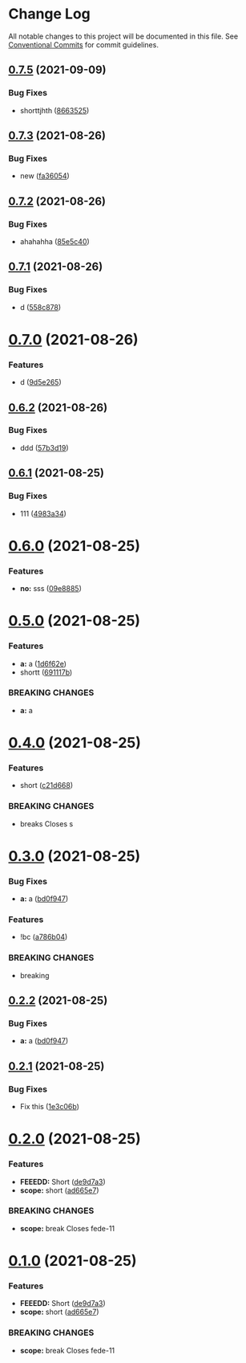 # Change Log

All notable changes to this project will be documented in this file.
See [Conventional Commits](https://conventionalcommits.org) for commit guidelines.

## [0.7.5](https://github.com/GoncaloDuarte98/gd-wc/compare/gd-wc-header@0.7.4...gd-wc-header@0.7.5) (2021-09-09)


### Bug Fixes

* shorttjhth ([8663525](https://github.com/GoncaloDuarte98/gd-wc/commit/8663525271574a939dccdc51a070ea58de3d75a8))





## [0.7.3](https://github.com/GoncaloDuarte98/gd-wc/compare/gd-wc-header@0.7.2...gd-wc-header@0.7.3) (2021-08-26)


### Bug Fixes

* new ([fa36054](https://github.com/GoncaloDuarte98/gd-wc/commit/fa360548b79961691722ec826b6193e3a5a349cb))





## [0.7.2](https://github.com/GoncaloDuarte98/gd-wc/compare/gd-wc-header@0.7.1...gd-wc-header@0.7.2) (2021-08-26)


### Bug Fixes

* ahahahha ([85e5c40](https://github.com/GoncaloDuarte98/gd-wc/commit/85e5c40a080ffd981c5341fd10f614fc85f7ea80))





## [0.7.1](https://github.com/GoncaloDuarte98/gd-wc/compare/gd-wc-header@0.7.0...gd-wc-header@0.7.1) (2021-08-26)


### Bug Fixes

* d ([558c878](https://github.com/GoncaloDuarte98/gd-wc/commit/558c8780f22a3e6a37b47545f043e52626d35c60))





# [0.7.0](https://github.com/GoncaloDuarte98/gd-wc/compare/gd-wc-header@0.6.2...gd-wc-header@0.7.0) (2021-08-26)


### Features

* d ([9d5e265](https://github.com/GoncaloDuarte98/gd-wc/commit/9d5e2654cff305a947504502d08f0c13f5fb162c))





## [0.6.2](https://github.com/GoncaloDuarte98/gd-wc/compare/gd-wc-header@0.6.1...gd-wc-header@0.6.2) (2021-08-26)


### Bug Fixes

* ddd ([57b3d19](https://github.com/GoncaloDuarte98/gd-wc/commit/57b3d195231015c61be58f002871430866bbb27e))





## [0.6.1](https://github.com/GoncaloDuarte98/gd-wc/compare/gd-wc-header@0.6.0...gd-wc-header@0.6.1) (2021-08-25)


### Bug Fixes

* 111 ([4983a34](https://github.com/GoncaloDuarte98/gd-wc/commit/4983a348270f5de1d6c9f5f0c8b4351495aa1572))





# [0.6.0](https://github.com/GoncaloDuarte98/gd-wc/compare/gd-wc-header@0.5.0...gd-wc-header@0.6.0) (2021-08-25)


### Features

* **no:** sss ([09e8885](https://github.com/GoncaloDuarte98/gd-wc/commit/09e88859825ed1ae6e723d287ef175640f22d7d0))





# [0.5.0](https://github.com/GoncaloDuarte98/gd-wc/compare/gd-wc-header@0.4.0...gd-wc-header@0.5.0) (2021-08-25)


### Features

* **a:** a ([1d6f62e](https://github.com/GoncaloDuarte98/gd-wc/commit/1d6f62e0b8f23e8a542745e904cdd511218f20db))
* shortt ([691117b](https://github.com/GoncaloDuarte98/gd-wc/commit/691117b97871147ee7148904d669f6d98d8c7464))


### BREAKING CHANGES

* **a:** a





# [0.4.0](https://github.com/GoncaloDuarte98/gd-wc/compare/gd-wc-header@0.3.0...gd-wc-header@0.4.0) (2021-08-25)


### Features

* short ([c21d668](https://github.com/GoncaloDuarte98/gd-wc/commit/c21d66808b0141a51b7879a12ec13f792d484366))


### BREAKING CHANGES

* breaks
Closes s





# [0.3.0](https://github.com/GoncaloDuarte98/gd-wc/compare/gd-wc-header@0.2.1...gd-wc-header@0.3.0) (2021-08-25)


### Bug Fixes

* **a:** a ([bd0f947](https://github.com/GoncaloDuarte98/gd-wc/commit/bd0f9479d17653a128775270021668a7abe776fe))


### Features

* !bc ([a786b04](https://github.com/GoncaloDuarte98/gd-wc/commit/a786b0450006430a36b1271e006ff27f9dfa0b6a))


### BREAKING CHANGES

* breaking





## [0.2.2](https://github.com/GoncaloDuarte98/gd-wc/compare/gd-wc-header@0.2.1...gd-wc-header@0.2.2) (2021-08-25)


### Bug Fixes

* **a:** a ([bd0f947](https://github.com/GoncaloDuarte98/gd-wc/commit/bd0f9479d17653a128775270021668a7abe776fe))





## [0.2.1](https://github.com/GoncaloDuarte98/gd-wc/compare/gd-wc-header@0.2.0...gd-wc-header@0.2.1) (2021-08-25)


### Bug Fixes

* Fix this ([1e3c06b](https://github.com/GoncaloDuarte98/gd-wc/commit/1e3c06b9847fa0112b69197438f9f668803e7e6b))





# [0.2.0](https://github.com/GoncaloDuarte98/gd-wc/compare/gd-wc-header@0.0.3...gd-wc-header@0.2.0) (2021-08-25)


### Features

* **FEEEDD:** Short ([de9d7a3](https://github.com/GoncaloDuarte98/gd-wc/commit/de9d7a32d95930a03673cbd18dc604d2d9288bd0))
* **scope:** short ([ad665e7](https://github.com/GoncaloDuarte98/gd-wc/commit/ad665e7a6da304d78f62581436d6e6f187be18ed))


### BREAKING CHANGES

* **scope:** break
Closes fede-11





# [0.1.0](https://github.com/GoncaloDuarte98/gd-wc/compare/gd-wc-header@0.0.3...gd-wc-header@0.1.0) (2021-08-25)


### Features

* **FEEEDD:** Short ([de9d7a3](https://github.com/GoncaloDuarte98/gd-wc/commit/de9d7a32d95930a03673cbd18dc604d2d9288bd0))
* **scope:** short ([ad665e7](https://github.com/GoncaloDuarte98/gd-wc/commit/ad665e7a6da304d78f62581436d6e6f187be18ed))


### BREAKING CHANGES

* **scope:** break
Closes fede-11
